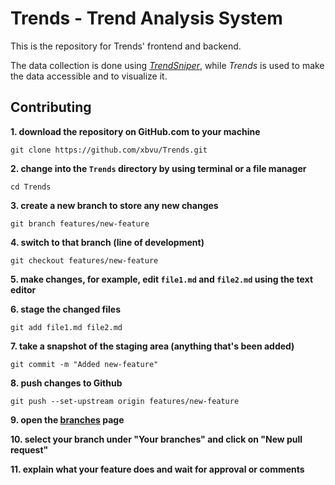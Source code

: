 # Trends - Trend Analysis System

This is the repository for Trends' frontend and backend.

The data collection is done using [*TrendSniper*](https://www.github.com/xbvu/TrendSniper), while *Trends* is used to make the data accessible and to visualize it.

## Contributing

**1. download the repository on GitHub.com to your machine**

`git clone https://github.com/xbvu/Trends.git`

**2. change into the `Trends` directory by using terminal or a file manager**

`cd Trends`

**3. create a new branch to store any new changes**

`git branch features/new-feature`

**4. switch to that branch (line of development)**

`git checkout features/new-feature`

**5. make changes, for example, edit `file1.md` and `file2.md` using the text editor**

**6. stage the changed files**

`git add file1.md file2.md`

**7. take a snapshot of the staging area (anything that's been added)**

`git commit -m "Added new-feature"`

**8. push changes to Github**

`git push --set-upstream origin features/new-feature`

**9. open the [branches](https://github.com/xbvu/TrendSniper/branches) page**

**10. select your branch under "Your branches" and click on "New pull request"**

**11. explain what your feature does and wait for approval or comments**
